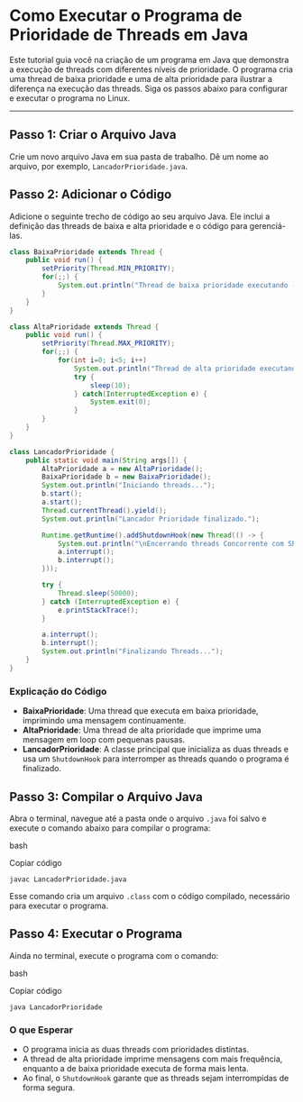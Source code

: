 Como Executar o Programa de Prioridade de Threads em Java
=========================================================

Este tutorial guia você na criação de um programa em Java que demonstra a execução de threads com diferentes níveis de prioridade. O programa cria uma thread de baixa prioridade e uma de alta prioridade para ilustrar a diferença na execução das threads. Siga os passos abaixo para configurar e executar o programa no Linux.

* * * * *

Passo 1: Criar o Arquivo Java
-----------------------------

Crie um novo arquivo Java em sua pasta de trabalho. Dê um nome ao arquivo, por exemplo, `LancadorPrioridade.java`.

Passo 2: Adicionar o Código
---------------------------

Adicione o seguinte trecho de código ao seu arquivo Java. Ele inclui a definição das threads de baixa e alta prioridade e o código para gerenciá-las.

```java
class BaixaPrioridade extends Thread {
    public void run() {
        setPriority(Thread.MIN_PRIORITY);
        for(;;) {
            System.out.println("Thread de baixa prioridade executando -> 1");
        }
    }
}

class AltaPrioridade extends Thread {
    public void run() {
        setPriority(Thread.MAX_PRIORITY);
        for(;;) {
            for(int i=0; i<5; i++)
                System.out.println("Thread de alta prioridade executando -> 10");
                try {
                    sleep(10);
                } catch(InterruptedException e) {
                    System.exit(0);
                }
        }
    }
}

class LancadorPrioridade {
    public static void main(String args[]) {
        AltaPrioridade a = new AltaPrioridade();
        BaixaPrioridade b = new BaixaPrioridade();
        System.out.println("Iniciando threads...");
        b.start();
        a.start();
        Thread.currentThread().yield();
        System.out.println("Lancador Prioridade finalizado.");

        Runtime.getRuntime().addShutdownHook(new Thread(() -> {
            System.out.println("\nEncerrando threads Concorrente com ShutdownHook...");
            a.interrupt();
            b.interrupt();
        }));

        try {
            Thread.sleep(50000);
        } catch (InterruptedException e) {
            e.printStackTrace();
        }

        a.interrupt();
        b.interrupt();
        System.out.println("Finalizando Threads...");
    }
}
````
### Explicação do Código

-   **BaixaPrioridade**: Uma thread que executa em baixa prioridade, imprimindo uma mensagem continuamente.
-   **AltaPrioridade**: Uma thread de alta prioridade que imprime uma mensagem em loop com pequenas pausas.
-   **LancadorPrioridade**: A classe principal que inicializa as duas threads e usa um `ShutdownHook` para interromper as threads quando o programa é finalizado.

Passo 3: Compilar o Arquivo Java
--------------------------------

Abra o terminal, navegue até a pasta onde o arquivo `.java` foi salvo e execute o comando abaixo para compilar o programa:

bash

Copiar código

`javac LancadorPrioridade.java`

Esse comando cria um arquivo `.class` com o código compilado, necessário para executar o programa.

Passo 4: Executar o Programa
----------------------------

Ainda no terminal, execute o programa com o comando:

bash

Copiar código

`java LancadorPrioridade`

### O que Esperar

-   O programa inicia as duas threads com prioridades distintas.
-   A thread de alta prioridade imprime mensagens com mais frequência, enquanto a de baixa prioridade executa de forma mais lenta.
-   Ao final, o `ShutdownHook` garante que as threads sejam interrompidas de forma segura.
